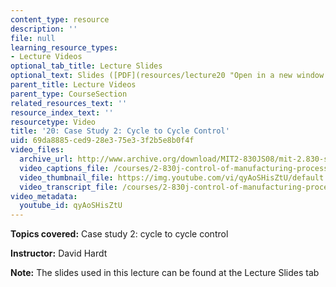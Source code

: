 ```yaml
---
content_type: resource
description: ''
file: null
learning_resource_types:
- Lecture Videos
optional_tab_title: Lecture Slides
optional_text: Slides ([PDF](resources/lecture20 "Open in a new window."))
parent_title: Lecture Videos
parent_type: CourseSection
related_resources_text: ''
resource_index_text: ''
resourcetype: Video
title: '20: Case Study 2: Cycle to Cycle Control'
uid: 69da8885-ced9-28e3-75e3-3f2b5e8b0f4f
video_files:
  archive_url: http://www.archive.org/download/MIT2-830JS08/mit-2.830-s08-lec20_300k.mp4
  video_captions_file: /courses/2-830j-control-of-manufacturing-processes-sma-6303-spring-2008/9a4a02126d7c58938133dcfdefee96cb_qyAoSHisZtU.vtt
  video_thumbnail_file: https://img.youtube.com/vi/qyAoSHisZtU/default.jpg
  video_transcript_file: /courses/2-830j-control-of-manufacturing-processes-sma-6303-spring-2008/929ed6091bf0e50076df1eaa2902cbfa_qyAoSHisZtU.pdf
video_metadata:
  youtube_id: qyAoSHisZtU
---
```


**Topics covered:** Case study 2: cycle to cycle control

**Instructor:** David Hardt

**Note:** The slides used in this lecture can be found at the Lecture Slides tab